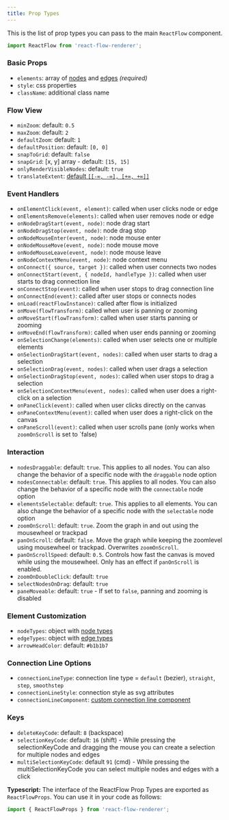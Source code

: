 ```yaml
---
title: Prop Types
---
```


This is the list of prop types you can pass to the main `ReactFlow` component.

```jsx
import ReactFlow from 'react-flow-renderer';
```

### Basic Props

- `elements`: array of [nodes](/docs/api/nodes/) and [edges](/docs/api/edges/) _(required)_
- `style`: css properties
- `className`: additional class name

### Flow View

- `minZoom`: default: `0.5`
- `maxZoom`: default: `2`
- `defaultZoom`: default: `1`
- `defaultPosition`: default: `[0, 0]`
- `snapToGrid`: default: `false`
- `snapGrid`: [x, y] array - default: `[15, 15]`
- `onlyRenderVisibleNodes`: default: `true`
- `translateExtent`: [default `[[-∞, -∞], [+∞, +∞]]`](https://github.com/d3/d3-zoom#zoom_translateExtent)

### Event Handlers

- `onElementClick(event, element)`: called when user clicks node or edge
- `onElementsRemove(elements)`: called when user removes node or edge
- `onNodeDragStart(event, node)`: node drag start
- `onNodeDragStop(event, node)`: node drag stop
- `onNodeMouseEnter(event, node)`: node mouse enter
- `onNodeMouseMove(event, node)`: node mouse move
- `onNodeMouseLeave(event, node)`: node mouse leave
- `onNodeContextMenu(event, node)`: node context menu
- `onConnect({ source, target })`: called when user connects two nodes
- `onConnectStart(event, { nodeId, handleType })`: called when user starts to drag connection line
- `onConnectStop(event)`: called when user stops to drag connection line
- `onConnectEnd(event)`: called after user stops or connects nodes
- `onLoad(reactFlowInstance)`: called after flow is initialized
- `onMove(flowTransform)`: called when user is panning or zooming
- `onMoveStart(flowTransform)`: called when user starts panning or zooming
- `onMoveEnd(flowTransform)`: called when user ends panning or zooming
- `onSelectionChange(elements)`: called when user selects one or multiple elements
- `onSelectionDragStart(event, nodes)`: called when user starts to drag a selection
- `onSelectionDrag(event, nodes)`: called when user drags a selection
- `onSelectionDragStop(event, nodes)`: called when user stops to drag a selection
- `onSelectionContextMenu(event, nodes)`: called when user does a right-click on a selection
- `onPaneClick(event)`: called when user clicks directly on the canvas
- `onPaneContextMenu(event)`: called when user does a right-click on the canvas
- `onPaneScroll(event)`: called when user scrolls pane (only works when `zoomOnScroll` is set to `false)

### Interaction

- `nodesDraggable`: default: `true`. This applies to all nodes. You can also change the behavior of a specific node with the `draggable` node option
- `nodesConnectable`: default: `true`. This applies to all nodes. You can also change the behavior of a specific node with the `connectable` node option
- `elementsSelectable`: default: `true`. This applies to all elements. You can also change the behavior of a specific node with the `selectable` node option
- `zoomOnScroll`: default: `true`. Zoom the graph in and out using the mousewheel or trackpad
- `panOnScroll`: default: `false`. Move the graph while keeping the zoomlevel using mousewheel or trackpad. Overwrites `zoomOnScroll`.
- `panOnScrollSpeed`: default: `0.5`. Controls how fast the canvas is moved while using the mousewheel. Only has an effect if `panOnScroll` is enabled.
- `zoomOnDoubleClick`: default: `true`
- `selectNodesOnDrag`: default: `true`
- `paneMoveable`: default: `true` - If set to `false`, panning and zooming is disabled

### Element Customization

- `nodeTypes`: object with [node types](/docs/api/node-types/)
- `edgeTypes`: object with [edge types](/docs/api/edge-types/)
- `arrowHeadColor`: default: `#b1b1b7`

### Connection Line Options

- `connectionLineType`: connection line type = `default` (bezier), `straight`, `step`, `smoothstep`
- `connectionLineStyle`: connection style as svg attributes
- `connectionLineComponent`: [custom connection line component](/examples/custom-connectionline/)

### Keys

- `deleteKeyCode`: default: `8` (backspace)
- `selectionKeyCode`: default: `16` (shift) - While pressing the selectionKeyCode and dragging the mouse you can create a selection for multiple nodes and edges
- `multiSelectionKeyCode`: default `91` (cmd) - While pressing the multiSelectionKeyCode you can select multiple nodes and edges with a click

**Typescript:** The interface of the ReactFlow Prop Types are exported as `ReactFlowProps`. You can use it in your code as follows:

```javascript
import { ReactFlowProps } from 'react-flow-renderer';
```
